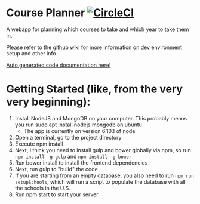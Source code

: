 Course Planner [![CircleCI](https://circleci.com/gh/rit-sse/CoursePlanner/tree/master.svg?style=svg)](https://circleci.com/gh/rit-sse/CoursePlanner/tree/master)
=============

A webapp for planning which courses to take and which year to take them in.

Please refer to the <a href="https://github.com/rit-sse/CoursePlanner-/wiki" target="_blank">github wiki</a> for more information on dev environment setup and other info

<a href="https://rit-sse.github.io/CoursePlanner-/docs/gen/index.html" target="_blank">Auto generated code documentation here!</a>


# Getting Started (like, from the very very beginning):
1. Install NodeJS and MongoDB on your computer. This probably means you run sudo apt install nodejs mongodb on ubuntu
    * The app is currently on version 6.10.1 of node
2. Open a terminal, go to the project directory
3. Execute npm install
4. Next, I think you need to install gulp and bower globally via npm, so run `npm install -g gulp` and `npm install -g bower`
5. Run bower install to install the frontend dependencies
6. Next, run gulp to "build" the code
7. If you are starting from an empty database, you also need to run `npm run setupSchools`, which will run a script to populate the database with all the schools in the U.S.
8. Run npm start to start your server

